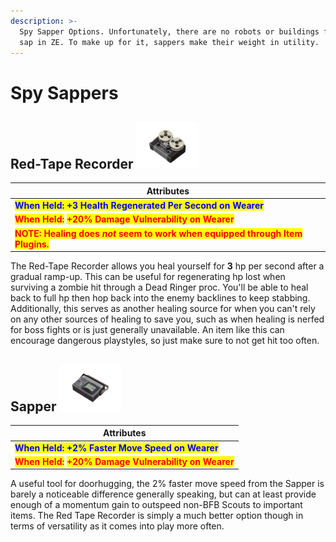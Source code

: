 ```yaml
---
description: >-
  Spy Sapper Options. Unfortunately, there are no robots or buildings for you to
  sap in ZE. To make up for it, sappers make their weight in utility.
---
```


# Spy Sappers

## Red-Tape Recorder   ![](../../../.gitbook/assets/100px-Item_icon_Red-Tape_Recorder.png)

| Attributes                                                                                                                                                                                                                                                              |
| ----------------------------------------------------------------------------------------------------------------------------------------------------------------------------------------------------------------------------------------------------------------------- |
| <mark style="color:blue;">**When Held: +3 Health Regenerated Per Second on Wearer**</mark>                                                                                                                                                                              |
| <mark style="color:red;">**When Held:**</mark> <mark style="color:red;">**+20% Damage Vulnerability on Wearer**</mark>                                                                                                                                                  |
| <mark style="color:red;">**NOTE: Healing does**</mark><mark style="color:red;">**&#x20;**</mark>_<mark style="color:red;">**not**</mark>_<mark style="color:red;">**&#x20;**</mark><mark style="color:red;">**seem to work when equipped through Item Plugins.**</mark> |

The Red-Tape Recorder allows you heal yourself for **3** hp per second after a gradual ramp-up. This can be useful for regenerating hp lost when surviving a zombie hit through a Dead Ringer proc. You'll be able to heal back to full hp then hop back into the enemy backlines to keep stabbing. Additionally, this serves as another healing source for when you can't rely on any other sources of healing to save you, such as when healing is nerfed for boss fights or is just generally unavailable. An item like this can encourage dangerous playstyles, so just make sure to not get hit too often.

## Sapper   ![](../../../.gitbook/assets/100px-Item_icon_Sapper.png)

| Attributes                                                                                                             |
| ---------------------------------------------------------------------------------------------------------------------- |
| <mark style="color:blue;">**When Held: +2% Faster Move Speed on Wearer**</mark>                                        |
| <mark style="color:red;">**When Held:**</mark> <mark style="color:red;">**+20% Damage Vulnerability on Wearer**</mark> |

A useful tool for doorhugging, the 2% faster move speed from the Sapper is barely a noticeable difference generally speaking, but can at least provide enough of a momentum gain to outspeed non-BFB Scouts to important items. The Red Tape Recorder is simply a much better option though in terms of versatility as it comes into play more often.
